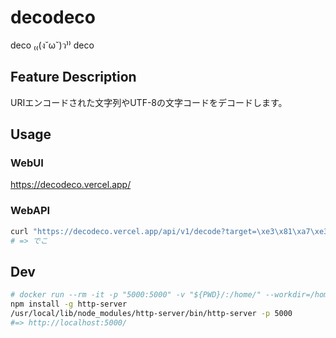 decodeco
===

deco ₍₍(ง˘ω˘)ว⁾⁾ deco

## Feature Description

URIエンコードされた文字列やUTF-8の文字コードをデコードします。

## Usage

### WebUI

https://decodeco.vercel.app/

### WebAPI

```bash
curl "https://decodeco.vercel.app/api/v1/decode?target=\xe3\x81\xa7\xe3\x81\x93"
# => でこ
```

## Dev

```bash
# docker run --rm -it -p "5000:5000" -v "${PWD}/:/home/" --workdir=/home/ node:15.1 bash
npm install -g http-server
/usr/local/lib/node_modules/http-server/bin/http-server -p 5000
#=> http://localhost:5000/
```
